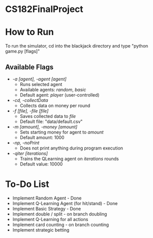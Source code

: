 # CS182FinalProject

# How to Run
To run the simulator, cd into the blackjack directory and type "python game.py [flags]"

## Available Flags
+ *-a [agent], -agent [agent]*
	+ Runs selected agent
 	+ Available agents: *random*, *basic*
 	+ Default agent: *player* (user-controlled)
+ *-cd, -collectData*
	+ Collects data on money per round
+ *-f [file], -file [file]*
	+ Saves collected data to *file*
	+ Default file: "data/default.csv"
+ *-m [amount], -money [amount]*
	+ Sets starting money for agent to *amount*
	+ Default amount: 1000
+ *-np, -noPrint*
	+ Does not print anything during program execution
+ *-qiter [iterations]*
	+ Trains the QLearning agent on *iterations* rounds
	+ Default value: 10000

# To-Do List
- Implement Random Agent - Done
- Implement Q-Learning Agent (for hit/stand) - Done
- Implement Basic Strategy - Done
- Implement double / split - on branch doubling
- Implement Q-Learning for all actions
- Implement card counting - on branch counting
- Implement strategic betting
